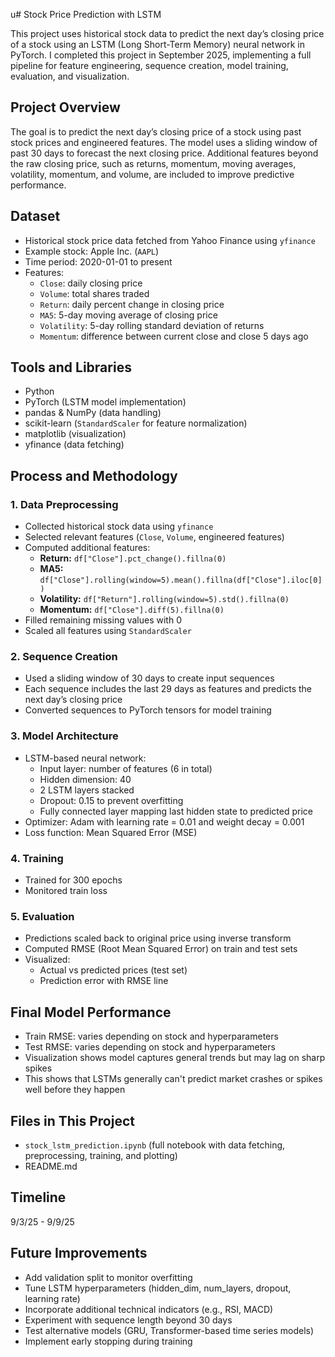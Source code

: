 u# Stock Price Prediction with LSTM

This project uses historical stock data to predict the next day’s closing price of a stock using an LSTM (Long Short-Term Memory) neural network in PyTorch. I completed this project in September 2025, implementing a full pipeline for feature engineering, sequence creation, model training, evaluation, and visualization.

## Project Overview

The goal is to predict the next day’s closing price of a stock using past stock prices and engineered features. The model uses a sliding window of past 30 days to forecast the next closing price. Additional features beyond the raw closing price, such as returns, momentum, moving averages, volatility, momentum, and volume, are included to improve predictive performance.

## Dataset

- Historical stock price data fetched from Yahoo Finance using `yfinance`
- Example stock: Apple Inc. (`AAPL`)
- Time period: 2020-01-01 to present
- Features:
  - `Close`: daily closing price
  - `Volume`: total shares traded
  - `Return`: daily percent change in closing price
  - `MA5`: 5-day moving average of closing price
  - `Volatility`: 5-day rolling standard deviation of returns
  - `Momentum`: difference between current close and close 5 days ago

## Tools and Libraries

- Python  
- PyTorch (LSTM model implementation)  
- pandas & NumPy (data handling)  
- scikit-learn (`StandardScaler` for feature normalization)  
- matplotlib (visualization)  
- yfinance (data fetching)  

## Process and Methodology

### 1. Data Preprocessing
- Collected historical stock data using `yfinance`
- Selected relevant features (`Close`, `Volume`, engineered features)
- Computed additional features:
  - **Return:** `df["Close"].pct_change().fillna(0)`  
  - **MA5:** `df["Close"].rolling(window=5).mean().fillna(df["Close"].iloc[0])`  
  - **Volatility:** `df["Return"].rolling(window=5).std().fillna(0)`  
  - **Momentum:** `df["Close"].diff(5).fillna(0)`  
- Filled remaining missing values with 0
- Scaled all features using `StandardScaler`

### 2. Sequence Creation
- Used a sliding window of 30 days to create input sequences
- Each sequence includes the last 29 days as features and predicts the next day’s closing price
- Converted sequences to PyTorch tensors for model training

### 3. Model Architecture
- LSTM-based neural network:
  - Input layer: number of features (6 in total)
  - Hidden dimension: 40
  - 2 LSTM layers stacked
  - Dropout: 0.15 to prevent overfitting
  - Fully connected layer mapping last hidden state to predicted price
- Optimizer: Adam with learning rate = 0.01 and weight decay = 0.001
- Loss function: Mean Squared Error (MSE)

### 4. Training
- Trained for 300 epochs
- Monitored train loss

### 5. Evaluation
- Predictions scaled back to original price using inverse transform
- Computed RMSE (Root Mean Squared Error) on train and test sets
- Visualized:
  - Actual vs predicted prices (test set)
  - Prediction error with RMSE line

## Final Model Performance

- Train RMSE: varies depending on stock and hyperparameters
- Test RMSE: varies depending on stock and hyperparameters
- Visualization shows model captures general trends but may lag on sharp spikes
- This shows that LSTMs generally can't predict market crashes or spikes well before they happen

## Files in This Project

- `stock_lstm_prediction.ipynb` (full notebook with data fetching, preprocessing, training, and plotting)
- README.md

## Timeline

9/3/25 - 9/9/25  

## Future Improvements

- Add validation split to monitor overfitting  
- Tune LSTM hyperparameters (hidden_dim, num_layers, dropout, learning rate)  
- Incorporate additional technical indicators (e.g., RSI, MACD)  
- Experiment with sequence length beyond 30 days  
- Test alternative models (GRU, Transformer-based time series models)  
- Implement early stopping during training  
